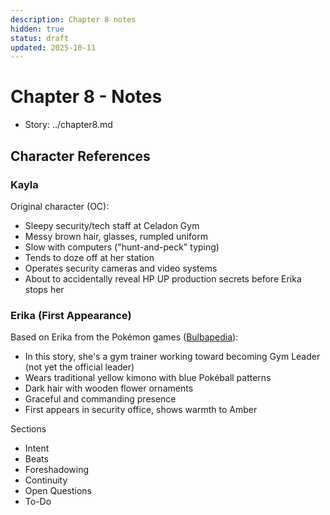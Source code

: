 ```yaml
---
description: Chapter 8 notes
hidden: true
status: draft
updated: 2025-10-11
---
```


# Chapter 8 - Notes

- Story: ../chapter8.md

## Character References

### Kayla
Original character (OC):
- Sleepy security/tech staff at Celadon Gym
- Messy brown hair, glasses, rumpled uniform
- Slow with computers ("hunt-and-peck" typing)
- Tends to doze off at her station
- Operates security cameras and video systems
- About to accidentally reveal HP UP production secrets before Erika stops her

### Erika (First Appearance)
Based on Erika from the Pokémon games ([Bulbapedia](https://bulbapedia.bulbagarden.net/wiki/Erika)):
- In this story, she's a gym trainer working toward becoming Gym Leader (not yet the official leader)
- Wears traditional yellow kimono with blue Pokéball patterns
- Dark hair with wooden flower ornaments
- Graceful and commanding presence
- First appears in security office, shows warmth to Amber

Sections
- Intent
- Beats
- Foreshadowing
- Continuity
- Open Questions
- To-Do
